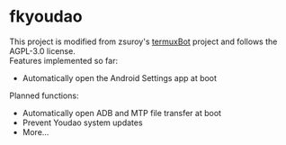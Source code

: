 # fkyoudao
This project is modified from zsuroy's [termuxBot](https://github.com/zsuroy/termuxBot) project and follows the AGPL-3.0 license.  
Features implemented so far:  
- Automatically open the Android Settings app at boot  

Planned functions:  
- Automatically open ADB and MTP file transfer at boot  
- Prevent Youdao system updates  
- More...
